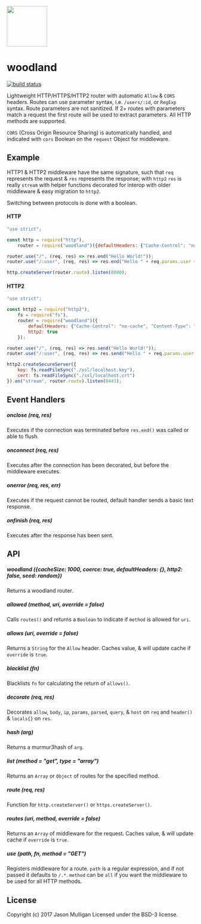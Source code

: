 <img src="https://avoidwork.github.io/woodland/logo.svg" width="108" />

# woodland

[![build status](https://secure.travis-ci.org/avoidwork/woodland.svg)](http://travis-ci.org/avoidwork/woodland)

Lightweight HTTP/HTTPS/HTTP2 router with automatic `Allow` & `CORS` headers. Routes can use parameter syntax, i.e. `/users/:id`, or `RegExp` syntax. Route parameters are not sanitized. If 2+ routes with parameters match a request the first route will be used to extract parameters. All HTTP methods are supported.

`CORS` (Cross Origin Resource Sharing) is automatically handled, and indicated with `cors` Boolean on the `request` Object for middleware.

## Example
HTTP1 & HTTP2 middleware have the same signature, such that `req` represents the request & `res` represents the response; with `http2` `res` is really `stream` with helper functions decorated for interop with older middleware & easy migration to `http2`.

Switching between protocols is done with a boolean.

#### HTTP
```javascript
"use strict";

const http = require("http"),
	router = require("woodland")({defaultHeaders: {"Cache-Control": "no-cache", "Content-Type": "text/plain"}});

router.use("/", (req, res) => res.end("Hello World!"));
router.use("/:user", (req, res) => res.end("Hello " + req.params.user + "!"));

http.createServer(router.route).listen(8000);
```

#### HTTP2
```javascript
"use strict";

const http2 = require("http2"),
	fs = require("fs"),
	router = require("woodland")({
		defaultHeaders: {"Cache-Control": "no-cache", "Content-Type": "text/plain"},
		http2: true
	});

router.use("/", (req, res) => res.send("Hello World!"));
router.use("/:user", (req, res) => res.send("Hello " + req.params.user + "!"));

http2.createSecureServer({
	key: fs.readFileSync("./ssl/localhost.key"),
	cert: fs.readFileSync("./ssl/localhost.crt")
}).on("stream", router.route).listen(8443);

```

## Event Handlers
##### onclose (req, res)
Executes if the connection was terminated before `res.end()` was called or able to flush.

##### onconnect (req, res)
Executes after the connection has been decorated, but before the middleware executes.

##### onerror (req, res, err)
Executes if the request cannot be routed, default handler sends a basic text response.

##### onfinish (req, res)
Executes after the response has been sent.

## API
##### woodland ({cacheSize: 1000, coerce: true, defaultHeaders: {}, http2: false, seed: random})
Returns a woodland router.

##### allowed (method, uri, override = false)
Calls `routes()` and returns a `Boolean` to indicate if `method` is allowed for `uri`.

##### allows (uri, override = false)
Returns a `String` for the `Allow` header. Caches value, & will update cache if `override` is `true`.

##### blacklist (fn)
Blacklists `fn` for calculating the return of `allows()`.

##### decorate (req, res)
Decorates `allow`, `body`, `ip`, `params`, `parsed`, `query`, & `host` on `req` and `header()` & `locals{}` on `res`.

##### hash (arg)
Returns a murmur3hash of `arg`.

##### list (method = "get", type = "array")
Returns an `Array` or `Object` of routes for the specified method.

##### route (req, res)
Function for `http.createServer()` or `https.createServer()`.

##### routes (uri, method, override = false)
Returns an `Array` of middleware for the request. Caches value, & will update cache if `override` is `true`.

##### use (path, fn, method = "GET")
Registers middleware for a route. `path` is a regular expression, and if not passed it defaults to `/.*`. `method` can be `all` if you want the middleware to be used for all HTTP methods.

## License
Copyright (c) 2017 Jason Mulligan
Licensed under the BSD-3 license.
